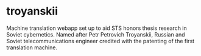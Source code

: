 # troyanskii
Machine translation webapp set up to aid STS honors thesis research in Soviet cybernetics. Named after Petr Petrovich Troyanskii, Russian and Soviet telecommunications engineer credited with the patenting of the first translation machine. 
